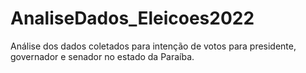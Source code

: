 # AnaliseDados_Eleicoes2022
Análise dos dados coletados para intenção de votos para presidente, governador e senador no estado da Paraíba.
